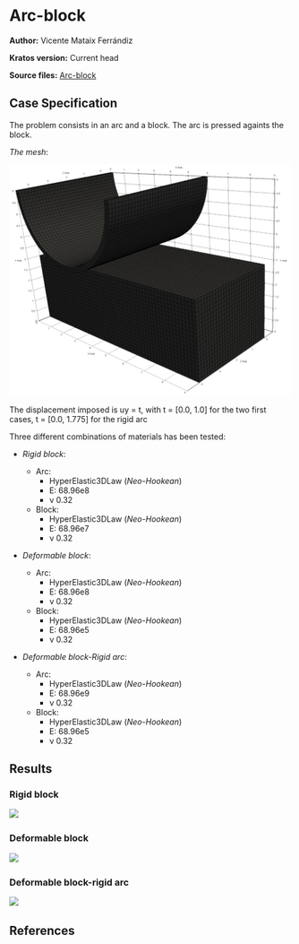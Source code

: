# Arc-block

**Author:** Vicente Mataix Ferrándiz

**Kratos version:** Current head

**Source files:** [Arc-block](https://github.com/KratosMultiphysics/Examples/tree/master/contact_structural_mechanics/use_cases/arc_block/source)

## Case Specification

The problem consists in an arc and a block. The arc is pressed againts the block.

*The mesh*:

<p align="center">
  <img src="data/mesh.png" alt="Mesh1" style="width: 600px;"/>
</p>

The displacement imposed is uy = t, with t = [0.0, 1.0] for the two first cases,  t = [0.0, 1.775] for the rigid arc

Three different combinations of materials has been tested:

- *Rigid block*:
	- Arc:
		- HyperElastic3DLaw (*Neo-Hookean*)
		- E: 68.96e8
		- &nu; 0.32
	- Block:
		- HyperElastic3DLaw (*Neo-Hookean*)
		- E: 68.96e7
		- &nu; 0.32
- *Deformable block*:
	- Arc:
		- HyperElastic3DLaw (*Neo-Hookean*)
		- E: 68.96e8
		- &nu; 0.32
	- Block:
		- HyperElastic3DLaw (*Neo-Hookean*)
		- E: 68.96e5
		- &nu; 0.32
		
- *Deformable block-Rigid arc*:
	- Arc:
		- HyperElastic3DLaw (*Neo-Hookean*)
		- E: 68.96e9
		- &nu; 0.32
	- Block:
		- HyperElastic3DLaw (*Neo-Hookean*)
		- E: 68.96e5
		- &nu; 0.32
		
## Results

### Rigid block

![](data/animation_rigid.gif)

### Deformable block

![](data/animation_deformable.gif)

### Deformable block-rigid arc

![](data/animation_deformable_rigid_arc.gif)


## References

